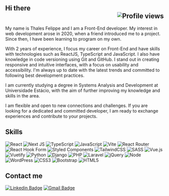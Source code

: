 
## Hi there <div align="right">  <img src="https://komarev.com/ghpvc/?username=thalesfelippe&color=549FDE" alt="Profile views">  </div>

My name is Thales Felippe and I am a Front-End developer. My interest in web development arose in 2020, when a friend introduced me to a project. Since then, I have been learning to program on my own.

With 2 years of experience, I focus my career on Front-End and have skills with technologies such as ReactJS, TypeScript and JavaScript. I also have knowledge in code versioning using Git and GitHub. I stand out in creating responsive and intuitive interfaces, with a focus on usability and accessibility. I'm always up to date with the latest trends and committed to following best development practices.

I am currently studying a degree in Systems Analysis and Development at Universidade Estácio, with the aim of further improving my knowledge and skills in the area.

I am flexible and open to new connections and challenges. If you are looking for a dedicated and committed developer, I am ready to exchange experiences and contribute to your projects.
## Skills


![React](https://img.shields.io/badge/react-%2320232a.svg?style=flat-square&logo=react&logoColor=%2361DAFB) ![Next JS](https://img.shields.io/badge/Next-white?style=flat-square&logo=next.js&logoColor=black) ![TypeScript](https://img.shields.io/badge/typescript-%23007ACC.svg?style=flat-square&logo=typescript&logoColor=white) ![JavaScript](https://img.shields.io/badge/-JavaScript-F7B93E?style=flat-square&logo=javascript&logoColor=fff)    ![Vite](https://img.shields.io/badge/vite-%23646CFF.svg?style=flat-square&logo=vite&logoColor=white) ![React Router](https://img.shields.io/badge/React_Router-CA4245?style=flat-square&logo=react-router&logoColor=white) ![React Hook Form](https://img.shields.io/badge/React%20Hook%20Form-%23EC5990.svg?style=flat-square&logo=reacthookform&logoColor=white) ![Styled Components](https://img.shields.io/badge/styled--components-DB7093?style=flat-square&logo=styled-components&logoColor=white) ![TailwindCSS](https://img.shields.io/badge/tailwindcss-%2338B2AC.svg?style=flat-square&logo=tailwind-css&logoColor=white)   ![SASS](https://img.shields.io/badge/SASS-hotpink.svg?style=flat-square&logo=SASS&logoColor=white) ![Vue.js](https://img.shields.io/badge/vuejs-%2335495e.svg?style=flat-square&logo=vuedotjs&logoColor=%234FC08D) ![Vuetify](https://img.shields.io/badge/Vuetify-1867C0?style=flat-square&logo=vuetify&logoColor=AEDDFF) ![Python](https://img.shields.io/badge/python-3670A0?style=flat-square&logo=python&logoColor=ffdd54) ![Django](https://img.shields.io/badge/django-%23092E20.svg?style=flat-square&logo=django&logoColor=white) ![PHP](https://img.shields.io/badge/php-%23777BB4.svg?style=flat-square&logo=php&logoColor=white) ![Laravel](https://img.shields.io/badge/laravel-%23FF2D20.svg?style=flat-square&logo=laravel&logoColor=white) ![jQuery](https://img.shields.io/badge/jquery-%230769AD.svg?style=flat-square&logo=jquery&logoColor=white) ![Node](https://img.shields.io/badge/Node.js-43853D?style=flat-square&logo=node.js&logoColor=white) ![WordPress](https://img.shields.io/badge/WordPress-%23117AC9.svg?style=flat-square&logo=WordPress&logoColor=white)  ![CSS3](https://img.shields.io/badge/-CSS3-549FDE?style=flat-square&logo=css3&logoColor=white) ![Bootstrap](https://img.shields.io/badge/-Bootstrap-563D7C?style=flat-square&logo=bootstrap&logoColor=white) ![HTML5](https://img.shields.io/badge/-HTML5-E34F26?style=flat-square&logo=html5&logoColor=white) 

## Contact me
[![Linkedin Badge](https://img.shields.io/badge/-Thales%20Felippe-549FDE?style=flat-square&logo=Linkedin&logoColor=white&link=https://www.linkedin.com/in/thales-felippe-9205761bb/)](https://www.linkedin.com/in/thales-felippe/) [![Gmail Badge](https://img.shields.io/badge/-thales.dev.flp@gmail.com-549FDE?style=flat-square&logo=Gmail&logoColor=white&link=mailto:thales.dev.flp@gmail.com)](mailto:thales.dev.flp@gmail.com)

<a href="https://github.com/thalesfelippe">
